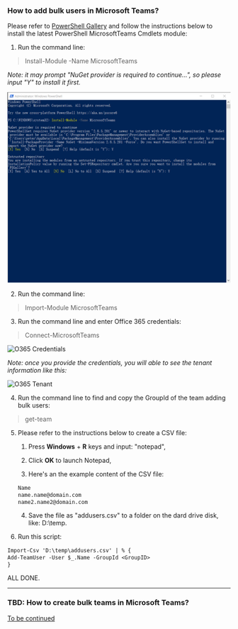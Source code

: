 ### How to add bulk users in Microsoft Teams?
Please refer to [PowerShell Gallery](https://www.powershellgallery.com/packages/MicrosoftTeams/) and follow the instructions below to install the latest PowerShell MicrosoftTeams Cmdlets module:

1. Run the command line:
> Install-Module -Name MicrosoftTeams

*Note: it may prompt "NuGet provider is required to continue...", so please input "Y" to install it first.*

![Teams Module](https://github.com/PeterWxin/powershell/blob/master/MicrosoftTeams/Screenshots/PowerShell_Teams01.png "Install teams module")

2. Run the command line:
> Import-Module MicrosoftTeams

3. Run the command line and enter Office 365 credentials:
> Connect-MicrosoftTeams

![O365 Credentials](https://flexmind.co/wp-content/uploads/2020/02/image-11.png "name & password")

*Note: once you provide the credentials, you will able to see the tenant information like this:*

![O365 Tenant](https://flexmind.co/wp-content/uploads/2020/02/image-12.png "Tenant information")

4. Run the command line to find and copy the GroupId of the team adding bulk users:
> get-team

5. Please refer to the instructions below to create a CSV file:
   
   1) Press **Windows** + **R** keys and input: "notepad",
   
   2) Click **OK** to launch Notepad,
   
   3) Here's an the example content of the CSV file:
   
   
   ```
   Name
   name.name@domain.com
   name2.name2@domain.com
   ```
   4) Save the file as "addusers.csv" to a folder on the dard drive disk, like: D:\temp.

6. Run this script:

```
Import-Csv 'D:\temp\addusers.csv' | % { 
Add-TeamUser -User $_.Name -GroupId <GroupID>
} 
```

ALL DONE.

---
### TBD: How to create bulk teams in Microsoft Teams?
[To be continued](https://www.jijitechnologies.com/blogs/create-teams-microsoft-teams-powershell)
